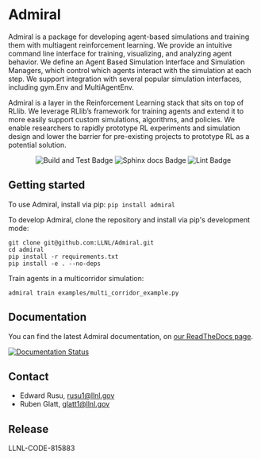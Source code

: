 # Admiral

Admiral is a package for developing agent-based simulations and training them with
multiagent reinforcement learning. We provide an intuitive command line interface
for training, visualizing, and analyzing agent behavior. We define an Agent Based
Simulation Interface and Simulation Managers, which control which agents interact
with the simulation at each step. We support integration with several popular simulation
interfaces, including gym.Env and MultiAgentEnv.

Admiral is a layer in the Reinforcement Learning stack that sits on top of RLlib.
We leverage RLlib’s framework for training agents and extend it to more easily support
custom simulations, algorithms, and policies. We enable researchers to rapidly
prototype RL experiments and simulation design and lower the barrier for pre-existing
projects to prototype RL as a potential solution.

<p align="center">
  <img src="https://github.com/LLNL/Admiral/actions/workflows/build-and-test.yml/badge.svg" alt="Build and Test Badge" />
  <img src="https://github.com/LLNL/Admiral/actions/workflows/build-docs.yml/badge.svg" alt="Sphinx docs Badge" />
  <img src="https://github.com/LLNL/Admiral/actions/workflows/lint.yml/badge.svg" alt="Lint Badge" />
</p>


## Getting started

To use Admiral, install via pip: `pip install admiral`

To develop Admiral, clone the repository and install via pip's development mode:

```
git clone git@github.com:LLNL/Admiral.git
cd admiral
pip install -r requirements.txt
pip install -e . --no-deps
```

Train agents in a multicorridor simulation:
```
admiral train examples/multi_corridor_example.py
```

## Documentation

You can find the latest Admiral documentation, on
[our ReadTheDocs page](https://abmarl.readthedocs.io/en/latest/index.html).

[![Documentation Status](https://readthedocs.org/projects/abmarl/badge/?version=latest)](https://abmarl.readthedocs.io/en/latest/?badge=latest)


## Contact

* Edward Rusu, rusu1@llnl.gov
* Ruben Glatt, glatt1@llnl.gov

## Release

LLNL-CODE-815883

